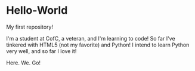 # Hello-World
My first repository!

I'm a student at CofC, a veteran, and I'm learning to code! So far I've tinkered with HTML5 (not my favorite) and Python! I intend to learn Python very well, and so far I love it!

Here.
We.
Go!
